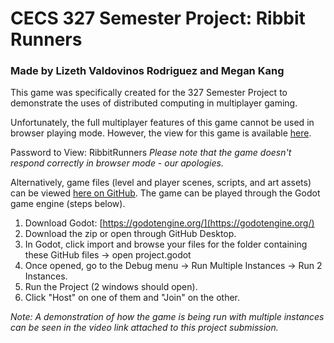 # CECS 327 Semester Project: Ribbit Runners

### Made by Lizeth Valdovinos Rodriguez and Megan Kang

This game was specifically created for the 327 Semester Project to demonstrate the uses of distributed computing in multiplayer gaming.

Unfortunately, the full multiplayer features of this game cannot be used in browser playing mode. However, the view for this game is available [here](https://lizethevald.itch.io/327-semester).

Password to View: RibbitRunners
*Please note that the game doesn't respond correctly in browser mode - our apologies.*

Alternatively, game files (level and player scenes, scripts, and art assets) can be viewed [here on GitHub](https://github.com/Lizeth-V/CECS327-Semester-Project). The game can be played through the Godot game engine (steps below).

1. Download Godot: [https://godotengine.org/](https://godotengine.org/)
2. Download the zip or open through GitHub Desktop.
3. In Godot, click import and browse your files for the folder containing these GitHub files -> open project.godot
4. Once opened, go to the Debug menu -> Run Multiple Instances -> Run 2 Instances.
5. Run the Project (2 windows should open).
6. Click "Host" on one of them and "Join" on the other.

*Note: A demonstration of how the game is being run with multiple instances can be seen in the video link attached to this project submission.*





